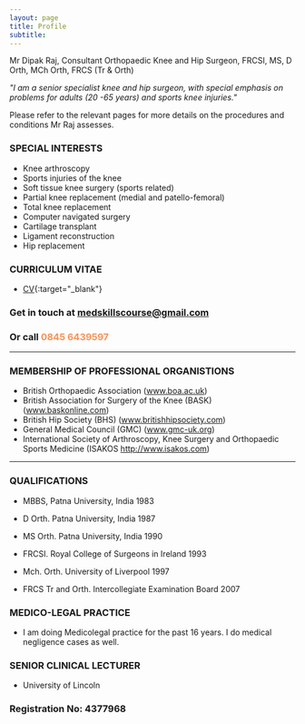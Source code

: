 ```yaml
---
layout: page
title: Profile
subtitle: 
---
```


Mr Dipak Raj, Consultant Orthopaedic Knee and Hip Surgeon, FRCSI, MS, D Orth, MCh Orth, FRCS (Tr & Orth)

_"I am a senior specialist knee and hip surgeon, with special emphasis on problems for adults (20 -65 years) and sports knee injuries."_

Please refer to the relevant pages for more details on the procedures and conditions Mr Raj assesses.
 
### SPECIAL INTERESTS
- Knee arthroscopy
- Sports injuries of the knee
- Soft tissue knee surgery (sports related)
- Partial knee replacement (medial and patello-femoral)
- Total knee replacement
- Computer navigated surgery 
- Cartilage transplant
- Ligament reconstruction
- Hip replacement

### CURRICULUM VITAE
- [CV](./assets/docs/dipak_raj_CV.pdf){:target="_blank"}

### Get in touch at [medskillscourse@gmail.com](mailto:medskillscourse@gmail.com?subject=Patient%20Enquiry) 
### Or call <span style="color:#F79258">0845 6439597</span>

----------------------------------------

### MEMBERSHIP OF PROFESSIONAL ORGANISTIONS

- British Orthopaedic Association (www.boa.ac.uk) 
- British Association for Surgery of the Knee (BASK) (www.baskonline.com) 
- British Hip Society (BHS) (www.britishhipsociety.com) 
- General Medical Council (GMC) (www.gmc-uk.org) 
- International Society of Arthroscopy, Knee Surgery and Orthopaedic Sports Medicine (ISAKOS http://www.isakos.com)

----------------------------------------

### QUALIFICATIONS

- MBBS,  Patna University, India 1983

- D Orth. Patna University, India 1987

- MS Orth. Patna University, India 1990

- FRCSI. Royal College of Surgeons in Ireland 1993

- Mch. Orth. University of Liverpool 1997

- FRCS Tr and Orth.  Intercollegiate Examination Board 2007

### MEDICO-LEGAL PRACTICE

- I am doing Medicolegal practice for the past 16 years. I do medical negligence cases as well.


### SENIOR CLINICAL LECTURER

- University of Lincoln

### Registration No: 4377968